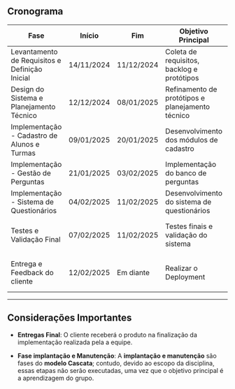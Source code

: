 ## Cronograma

| **Fase**                                       | **Início** | **Fim**    | **Objetivo Principal**                           | **Resultado Esperado**                                 |
| ---------------------------------------------- | ---------- | ---------- | ------------------------------------------------ | ------------------------------------------------------ |
| Levantamento de Requisitos e Definição Inicial | 14/11/2024 | 11/12/2024 | Coleta de requisitos, backlog e protótipos       | Requisitos validados e protótipos aprovados            |
| Design do Sistema e Planejamento Técnico       | 12/12/2024 | 08/01/2025 | Refinamento de protótipos e planejamento técnico | Arquitetura definida e tecnologias escolhidas          |
| Implementação - Cadastro de Alunos e Turmas    | 09/01/2025 | 20/01/2025 | Desenvolvimento dos módulos de cadastro          | Funcionalidade de cadastro implementada                |
| Implementação - Gestão de Perguntas            | 21/01/2025 | 03/02/2025 | Implementação do banco de perguntas              | Sistema de perguntas funcional                         |
| Implementação - Sistema de Questionários       | 04/02/2025 | 11/02/2025 | Desenvolvimento do sistema de questionários      | Questionários implementados e operacionais             |
| Testes e Validação Final                       | 07/02/2025 | 11/02/2025 | Testes finais e validação do sistema             | Sistema validado e pronto para implantação             |
| Entrega e Feedback do cliente                  | 12/02/2025 | Em diante  | Realizar o Deployment                            | O Produto finalizado e disponivel para o uso docliente |

---

## Considerações Importantes

- **Entregas Final**: O cliente receberá o produto na finalização da implementação realizada pela a equipe.

- **Fase implantação e Manutenção**: A **implantação e manutenção** são fases do **modelo Cascata**; contudo, devido ao escopo da disciplina, essas etapas não serão executadas, uma vez que o objetivo principal é a aprendizagem do grupo.
